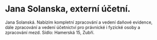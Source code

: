 Jana Solanska, externí účetní. 
 =======
  Jana Solanská. Nabízím kompletní zpracování a vedení daňové evidence,
  dále zpracování a vedení účetnictví pro právnické i fyzické osoby a
  zpracování mezd. Sídlo: Hamerská 15, Zubří.

